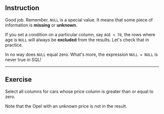 ## Instruction
Good job. Remember, `NULL` is a special value. It means that some piece of information is **missing** or **unknown**.

If you set a condition on a particular column, say `AGE < 70`, the rows where age is `NULL` will always be **excluded** from the results. Let's check that in practice.

In no way does `NULL` equal zero. What's more, the expression `NULL = NULL` is never true in SQL!

---
## Exercise
Select all columns for cars whose price column is greater than or equal to zero.

Note that the Opel with an unknown price is not in the result.